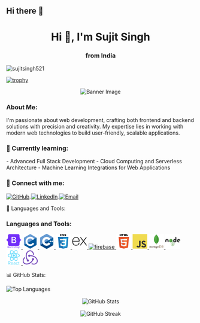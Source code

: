 ## Hi there 👋


<h1 align="center">Hi 👋, I'm Sujit Singh</h1>
<h3 align="center">from India</h3>

<p align="left"> <img src="https://komarev.com/ghpvc/?username=sujitsingh521&label=Profile%20views&color=0e75b6&style=flat" alt="sujitsingh521" /> </p>

[![trophy](https://github-profile-trophy.vercel.app/?username=YOUR_USERNAME&theme=onedark&row=1&column=3&margin-w=15&margin-h=15)](https://github.com/ryo-ma/github-profile-trophy)


<p align="center"> <img src="https://camo.githubusercontent.com/d47ef6d432881a45081e20f6968fb1b4a1c21e39e5ae89d139a9de02dbd71b65/68747470733a2f2f7669612e706c616365686f6c6465722e636f6d2f31303030783330302e706e673f746578743d57656c636f6d652b746f2b53756a69742b53696e676827732b4769744875622b50726f66696c65" alt="Banner Image"> </p>
<h3 align="left">About Me:</h3> <p> I'm passionate about web development, crafting both frontend and backend solutions with precision and creativity. My expertise lies in working with modern web technologies to build user-friendly, scalable applications. </p> <h3 align="left">🌱 Currently learning:</h3> - Advanced Full Stack Development - Cloud Computing and Serverless Architecture - Machine Learning Integrations for Web Applications
<h3 align="left">🔗 Connect with me:</h3> <p align="left"> <a href="https://github.com/sujitsingh521" target="_blank"> <img align="center" src="https://img.shields.io/badge/GitHub-%2312100E.svg?style=for-the-badge&logo=github&logoColor=white" alt="GitHub" /> </a> <a href="https://www.linkedin.com/in/sujitsingh521/" target="_blank"> <img align="center" src="https://img.shields.io/badge/LinkedIn-%230077B5.svg?style=for-the-badge&logo=linkedin&logoColor=white" alt="LinkedIn" /> </a> <a href="mailto:sujitsingh521@example.com" target="_blank"> <img align="center" src="https://img.shields.io/badge/Email-%23D14836.svg?style=for-the-badge&logo=gmail&logoColor=white" alt="Email" /> </a> </p>
🚀 Languages and Tools:

<h3 align="left">Languages and Tools:</h3>
<p align="left">
  <a href="https://getbootstrap.com" target="_blank" rel="noreferrer">
    <img src="https://raw.githubusercontent.com/devicons/devicon/master/icons/bootstrap/bootstrap-plain-wordmark.svg" alt="bootstrap" width="40" height="40"/>
  </a>
  <a href="https://www.cprogramming.com/" target="_blank" rel="noreferrer">
    <img src="https://raw.githubusercontent.com/devicons/devicon/master/icons/c/c-original.svg" alt="c" width="40" height="40"/>
  </a>
  <a href="https://www.w3schools.com/cpp/" target="_blank" rel="noreferrer">
    <img src="https://raw.githubusercontent.com/devicons/devicon/master/icons/cplusplus/cplusplus-original.svg" alt="cplusplus" width="40" height="40"/>
  </a>
  <a href="https://www.w3schools.com/css/" target="_blank" rel="noreferrer">
    <img src="https://raw.githubusercontent.com/devicons/devicon/master/icons/css3/css3-original-wordmark.svg" alt="css3" width="40" height="40"/>
  </a>
  <a href="https://expressjs.com" target="_blank" rel="noreferrer">
    <img src="https://raw.githubusercontent.com/devicons/devicon/master/icons/express/express-original.svg" alt="express" width="40" height="40"/>
  </a>
  <a href="https://firebase.google.com/" target="_blank" rel="noreferrer">
    <img src="https://www.vectorlogo.zone/logos/firebase/firebase-icon.svg" alt="firebase" width="40" height="40"/>
  </a>
  <a href="https://www.w3.org/html/" target="_blank" rel="noreferrer">
    <img src="https://raw.githubusercontent.com/devicons/devicon/master/icons/html5/html5-original-wordmark.svg" alt="html5" width="40" height="40"/>
  </a>
  <a href="https://developer.mozilla.org/en-US/docs/Web/JavaScript" target="_blank" rel="noreferrer">
    <img src="https://raw.githubusercontent.com/devicons/devicon/master/icons/javascript/javascript-original.svg" alt="javascript" width="40" height="40"/>
  </a>
  <a href="https://www.mongodb.com/" target="_blank" rel="noreferrer">
    <img src="https://raw.githubusercontent.com/devicons/devicon/master/icons/mongodb/mongodb-original-wordmark.svg" alt="mongodb" width="40" height="40"/>
  </a>
  <a href="https://nodejs.org" target="_blank" rel="noreferrer">
    <img src="https://raw.githubusercontent.com/devicons/devicon/master/icons/nodejs/nodejs-original-wordmark.svg" alt="nodejs" width="40" height="40"/>
  </a>
  <a href="https://reactjs.org/" target="_blank" rel="noreferrer">
    <img src="https://raw.githubusercontent.com/devicons/devicon/master/icons/react/react-original-wordmark.svg" alt="react" width="40" height="40"/>
  </a>
  <a href="https://redux.js.org" target="_blank" rel="noreferrer">
    <img src="https://raw.githubusercontent.com/devicons/devicon/master/icons/redux/redux-original.svg" alt="redux" width="40" height="40"/>
  </a>
</p>

📊 GitHub Stats:

<p align="left"> <img align="center" src="https://github-readme-stats.vercel.app/api/top-langs?username=sujitsingh521&show_icons=true&locale=en&layout=compact" alt="Top Languages" /> </p> <p align="center"> <img align="center" src="https://github-readme-stats.vercel.app/api?username=sujitsingh521&show_icons=true&locale=en" alt="GitHub Stats" /> </p> <p align="center"> <img align="center" src="https://github-readme-streak-stats.herokuapp.com/?user=sujitsingh521&" alt="GitHub Streak" /> </p>
